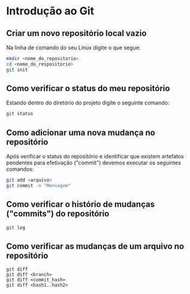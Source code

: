 # Introdução ao Git

## Criar um novo repositório local vazio
Na linha de comando do seu Linux digite o que segue:
```bash
mkdir <nome_do_repositorio>
cd <nome_do_respositorio>
git init
```

## Como verificar o status do meu repositório
Estando dentro do diretório do projeto digite o seguinte comando:
```bash
git status
```

## Como adicionar uma nova mudança no repositório
Após verificar o status do repositório e identificar que existem artefatos pendentes para efetivação ("commit") devemos executar os seguintes comandos:
```bash
git add <arquivo>
git commit -m "Mensagem"
```

## Como verificar o histório de mudanças ("commits") do repositório
```bash
git log
```

## Como verificar as mudanças de um arquivo no repositório
```
git diff
git diff <branch>
git diff <commit_hash>
git diff <hash1..hash2>
```
